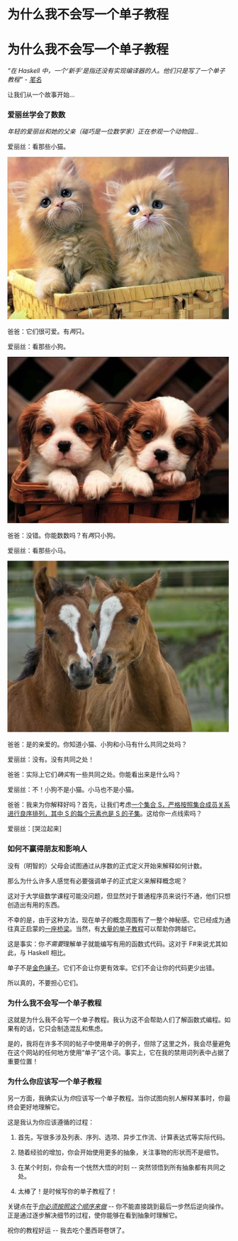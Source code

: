 # 为什么我不会写一个单子教程

# 为什么我不会写一个单子教程

*“在 Haskell 中，一个‘新手’是指还没有实现编译器的人。他们只是写了一个单子教程” - [笔名](http://sequence.complete.org/node?page=10)*

让我们从一个故事开始...

### 爱丽丝学会了数数

*年轻的爱丽丝和她的父亲（碰巧是一位数学家）正在参观一个动物园...*

爱丽丝：看那些小猫。

![两只小猫](img/two_kitties.jpg)

爸爸：它们很可爱。有*两*只。

爱丽丝：看那些小狗。

![两只小猫](img/two_puppies.jpg)

爸爸：没错。你能数数吗？有*两*只小狗。

爱丽丝：看那些小马。

![两只小猫](img/two_horses.jpg)

爸爸：是的亲爱的。你知道小猫、小狗和小马有什么共同之处吗？

爱丽丝：没有。没有共同之处！

爸爸：实际上它们*确实*有一些共同之处。你能看出来是什么吗？

爱丽丝：不！小狗不是小猫。小马也不是小猫。

爸爸：我来为你解释好吗？首先，让我们考虑[一个集合 S，严格按照集合成员关系进行良序排列，其中 S 的每个元素也是 S 的子集](http://en.wikipedia.org/wiki/Ordinal_number#Von_Neumann_definition_of_ordinals)。这给你一点线索吗？

爱丽丝：[哭泣起来]

### 如何不赢得朋友和影响人

没有（明智的）父母会试图通过从序数的正式定义开始来解释如何计数。

那么为什么许多人感觉有必要强调单子的正式定义来解释概念呢？

这对于大学级数学课程可能没问题，但显然对于普通程序员来说行不通，他们只想创造出有用的东西。

不幸的是，由于这种方法，现在单子的概念周围有了一整个神秘感。它已经成为通往真正启蒙的[一座桥梁](http://www.thefreedictionary.com/pons+asinorum)。当然，有[大量的单子教程](http://www.haskell.org/haskellwiki/Monad_tutorials_timeline)可以帮助你跨越它。

这是事实：你*不需要*理解单子就能编写有用的函数式代码。这对于 F#来说尤其如此，与 Haskell 相比。

单子不是[金色锤子](http://en.wikipedia.org/wiki/Law_of_the_instrument)。它们不会让你更有效率。它们不会让你的代码更少出错。

所以真的，不要担心它们。

### 为什么我不会写一个单子教程

这就是为什么我不会写一个单子教程。我认为这不会帮助人们了解函数式编程。如果有的话，它只会制造混乱和焦虑。

是的，我将在许多不同的帖子中使用单子的例子，但除了这里之外，我会尽量避免在这个网站的任何地方使用“单子”这个词。事实上，它在我的禁用词列表中占据了重要位置！

### 为什么你应该写一个单子教程

另一方面，我确实认为*你*应该写一个单子教程。当你试图向别人解释某事时，你最终会更好地理解它。

这是我认为你应该遵循的过程：

1.  首先，写很多涉及列表、序列、选项、异步工作流、计算表达式等实际代码。

1.  随着经验的增加，你会开始使用更多的抽象，关注事物的形状而不是细节。

1.  在某个时刻，你会有一个恍然大悟的时刻 -- 突然领悟到所有抽象都有共同之处。

1.  太棒了！是时候写你的单子教程了！

关键点在于[*你必须按照这个顺序来做*](http://byorgey.wordpress.com/2009/01/12/abstraction-intuition-and-the-monad-tutorial-fallacy/) -- 你不能直接跳到最后一步然后逆向操作。正是通过逐步解决细节的过程，使你能够在看到抽象时理解它。

祝你的教程好运 -- 我去吃个墨西哥卷饼了。

